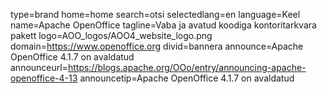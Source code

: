 type=brand
home=home
search=otsi
selectedlang=en
language=Keel
name=Apache OpenOffice
tagline=Vaba ja avatud koodiga kontoritarkvara pakett
logo=AOO_logos/AOO4_website_logo.png
domain=https://www.openoffice.org
divid=bannera
announce=Apache OpenOffice 4.1.7 on avaldatud
announceurl=https://blogs.apache.org/OOo/entry/announcing-apache-openoffice-4-13
announcetip=Apache OpenOffice 4.1.7 on avaldatud
